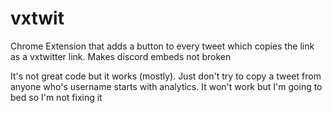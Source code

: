 # vxtwit
Chrome Extension that adds a button to every tweet which copies the link as a vxtwitter link. Makes discord embeds not broken

It's not great code but it works (mostly).
Just don't try to copy a tweet from anyone who's username starts with analytics. It won't work but I'm going to bed so I'm not fixing it
